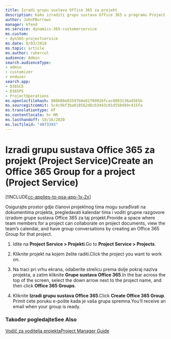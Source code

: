 ```yaml
---
title: Izradi grupu sustava Office 365 za projekt
description: Kako izraditi grupu sustava Office 365 u programu Project Service
author: JohnPBurrows
manager: kfend
ms.service: dynamics-365-customerservice
ms.custom:
- dyn365-projectservice
ms.date: 8/03/2018
ms.topic: article
ms.author: ruhercul
audience: Admin
search.audienceType:
- admin
- customizer
- enduser
search.app:
- D365CE
- D365PS
- ProjectOperations
ms.openlocfilehash: 080b00e03597b0e81f09926fcac0093136a4565b
ms.sourcegitcommit: 5c4c9bf3ba018562d6cb3443c01d550489c415fa
ms.translationtype: HT
ms.contentlocale: hr-HR
ms.lasthandoff: 10/16/2020
ms.locfileid: "4073393"
---
```

# <a name="create-an-office-365-group-for-a-project-project-service"></a><span data-ttu-id="fda69-103">Izradi grupu sustava Office 365 za projekt (Project Service)</span><span class="sxs-lookup"><span data-stu-id="fda69-103">Create an Office 365 Group for a project (Project Service)</span></span>

[!INCLUDE[cc-applies-to-psa-app-1x-2x](../includes/cc-applies-to-psa-app-1x-2x.md)]

<span data-ttu-id="fda69-104">Osigurajte prostor gdje članovi projektnog tima mogu surađivati na dokumentima projekta, pregledavati kalendar tima i voditi grupne razgovore izradom grupe sustava Office 365 za taj projekt.</span><span class="sxs-lookup"><span data-stu-id="fda69-104">Provide a space where team members for a project can collaborate on project documents, view the team’s calendar, and have group conversations by creating an Office 365 Group for that project.</span></span>  
  
1.  <span data-ttu-id="fda69-105">Idite na **Project Service > Projekti**.</span><span class="sxs-lookup"><span data-stu-id="fda69-105">Go to **Project Service > Projects**.</span></span>  
  
2.  <span data-ttu-id="fda69-106">Kliknite projekt na kojem želite raditi.</span><span class="sxs-lookup"><span data-stu-id="fda69-106">Click the project you want to work on.</span></span>  
  
3.  <span data-ttu-id="fda69-107">Na traci pri vrhu ekrana, odaberite strelicu prema dolje pokraj naziva projekta, a zatim kliknite **Grupe sustava Office 365**.</span><span class="sxs-lookup"><span data-stu-id="fda69-107">In the bar across the top of the screen, select the down arrow next to the project name, and then click **Office 365 Groups**.</span></span>  
  
4.  <span data-ttu-id="fda69-108">Kliknite **Izradi grupu sustava Office 365**.</span><span class="sxs-lookup"><span data-stu-id="fda69-108">Click **Create Office 365 Group**.</span></span> <span data-ttu-id="fda69-109">Primit ćete poruku e-pošte kada je vaša grupa spremna.</span><span class="sxs-lookup"><span data-stu-id="fda69-109">You’ll receive an email when your group is ready.</span></span>  
  
### <a name="see-also"></a><span data-ttu-id="fda69-110">Također pogledajte</span><span class="sxs-lookup"><span data-stu-id="fda69-110">See Also</span></span>  
 [<span data-ttu-id="fda69-111">Vodič za voditelja projekta</span><span class="sxs-lookup"><span data-stu-id="fda69-111">Project Manager Guide</span></span>](../psa/project-manager-guide.md)
